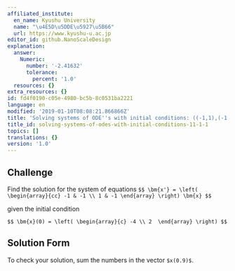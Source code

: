 ```yaml
---
affiliated_institute:
  en_name: Kyushu University
  name: "\u4E5D\u5DDE\u5927\u5B66"
  url: https://www.kyushu-u.ac.jp
editor_id: github.NanoScaleDesign
explanation:
  answer:
    Numeric:
      number: '-2.41632'
      tolerance:
        percent: '1.0'
  resources: {}
extra_resources: {}
id: fd4f0190-c05e-4980-bc5b-8c0531ba2221
language: en
modified: '2019-01-10T08:08:21.866866Z'
title: 'Solving systems of ODE''s with initial conditions: ((-1,1),(-1,-1))'
title_id: solving-systems-of-odes-with-initial-conditions-11-1-1
topics: []
translations: {}
version: '1.0'
---
```


## Challenge
Find the solution for the system of equations
`$$
  \bm{x'} = \left(
    \begin{array}{cc}
      -1 & -1 \\
       1 & -1
    \end{array}
  \right) \bm{x}
$$`

given the initial condition

`$$
\bm{x}(0) = \left(
    \begin{array}{c}
      -4 \\
       2 
    \end{array}
  \right)
$$`


## Solution Form

To check your solution, sum the numbers in the vector `$x(0.9)$`.
